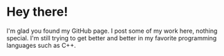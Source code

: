# Hey there!
I'm glad you found my GitHub page. I post some of my work here, nothing special. I'm still trying to get better and better in my favorite programming languages such as C++.
